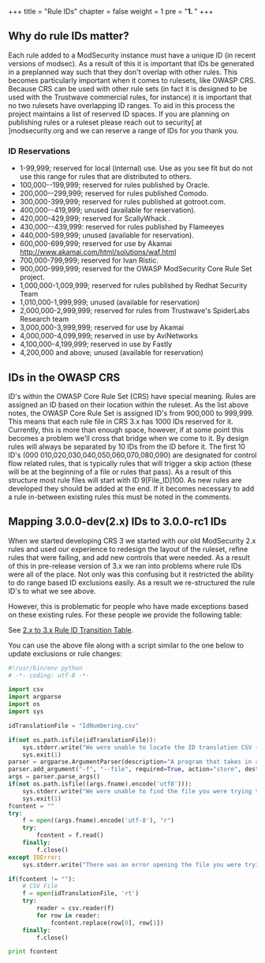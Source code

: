 +++
title = "Rule IDs"
chapter = false
weight = 1
pre = "<b>1. </b>"
+++

Why do rule IDs matter?
-----------------------

Each rule added to a ModSecurity instance must have a unique ID (in
recent versions of modsec). As a result of this it is important that IDs
be generated in a preplanned way such that they don\'t overlap with
other rules. This becomes particularly important when it comes to
rulesets, like OWASP CRS. Because CRS can be used with other rule sets
(in fact it is designed to be used with the Trustwave commercial rules,
for instance) it is important that no two rulesets have overlapping ID
ranges. To aid in this process the project maintains a list of reserved
ID spaces. If you are planning on publishing rules or a ruleset please
reach out to security\[ at \]modsecurity.org and we can reserve a range
of IDs for you thank you.

### ID Reservations

-   1-99,999; reserved for local (internal) use. Use as you see fit but
    do not use this range for rules that are distributed to others.
-   100,000--199,999; reserved for rules published by Oracle.
-   200,000--299,999; reserved for rules published Comodo.
-   300,000-399,999; reserved for rules published at gotroot.com.
-   400,000--419,999; unused (available for reservation).
-   420,000-429,999; reserved for ScallyWhack .
-   430,000--439,999: reserved for rules published by Flameeyes
-   440,000-599,999; unused (available for reservation).
-   600,000-699,999; reserved for use by Akamai
    <http://www.akamai.com/html/solutions/waf.html>
-   700,000-799,999; reserved for Ivan Ristic.
-   900,000-999,999; reserved for the OWASP ModSecurity Core Rule Set
    project.
-   1,000,000-1,009,999; reserved for rules published by Redhat Security
    Team
-   1,010,000-1,999,999; unused (available for reservation)
-   2,000,000-2,999,999; reserved for rules from Trustwave\'s SpiderLabs
    Research team
-   3,000,000-3,999,999; reserved for use by Akamai
-   4,000,000-4,099,999; reserved in use by AviNetworks
-   4,100,000-4,199,999; reserved in use by Fastly
-   4,200,000 and above; unused (available for reservation)

IDs in the OWASP CRS
--------------------

ID\'s within the OWASP Core Rule Set (CRS) have special meaning. Rules
are assigned an ID based on their location within the ruleset. As the
list above notes, the OWASP Core Rule Set is assigned ID\'s from 900,000
to 999,999. This means that each rule file in CRS 3.x has 1000 IDs
reserved for it. Currently, this is more than enough space, however, if
at some point this becomes a problem we\'ll cross that bridge when we
come to it. By design rules will always be separated by 10 IDs from the
ID before it. The first 10 ID\'s (000
010,020,030,040,050,060,070,080,090) are designated for control flow
related rules, that is typically rules that will trigger a skip action
(these will be at the beginning of a file or rules that pass). As a
result of this structure most rule files will start with ID
9\[File\_ID\]100. As new rules are developed they should be added at the
end. If it becomes necessary to add a rule in-between existing rules
this must be noted in the comments.

Mapping 3.0.0-dev(2.x) IDs to 3.0.0-rc1 IDs
-------------------------------------------

When we started developing CRS 3 we started with our old ModSecurity 2.x
rules and used our experience to redesign the layout of the ruleset,
refine rules that were failing, and add new controls that were needed.
As a result of this in pre-release version of 3.x we ran into problems
where rule IDs were all of the place. Not only was this confusing but it
restricted the ability to do range based ID exclusions easily. As a
result we re-structured the rule ID\'s to what we see above.

However, this is problematic for people who have made exceptions based
on these existing rules. For these people we provide the following
table:

See
[2.x to 3.x Rule ID Transition Table](data/IdNumbering.csv).

You can use the above file along with a script similar to the one below
to update exclusions or rule changes:

```python
#!/usr/bin/env python
# -*- coding: utf-8 -*-

import csv
import argparse
import os
import sys

idTranslationFile = "IdNumbering.csv"

if(not os.path.isfile(idTranslationFile)):
    sys.stderr.write("We were unable to locate the ID translation CSV (idNumbering.csv) please place this is the same directory as this script\n")
    sys.exit(1)
parser = argparse.ArgumentParser(description="A program that takes in an exceptions file and renumbers all the ID to match OWASP CRS 3.0-rc1 numbers. Output will be directed to STDOUT and can be used to overwrite the file using '>'")
parser.add_argument("-f", "--file", required=True, action="store", dest="fname", help="the file to be renumbered")
args = parser.parse_args()
if(not os.path.isfile((args.fname).encode('utf8'))):
    sys.stderr.write("We were unable to find the file you were trying to upate the ID numbers in, please check your path\n")
    sys.exit(1)
fcontent = ""
try:
    f = open((args.fname).encode('utf-8'), "r")
    try:
        fcontent = f.read()
    finally:
        f.close()
except IOError:
    sys.stderr.write("There was an error opening the file you were trying to update")

if(fcontent != ""):
    # CSV File
    f = open(idTranslationFile, 'rt')
    try:
        reader = csv.reader(f)
        for row in reader:
            fcontent.replace(row[0], row[1])
    finally:
        f.close()

print fcontent
```
